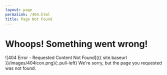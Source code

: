```yaml
---
layout: page
permalink: /404.html
title: Page Not Found
---
```


# Whoops! Something went wrong!
![404 Error - Requested Content Not Found]({{ site.baseurl }}/images/404icon.png){:.pull-left} We're sorry, but the page you requested was not found.

